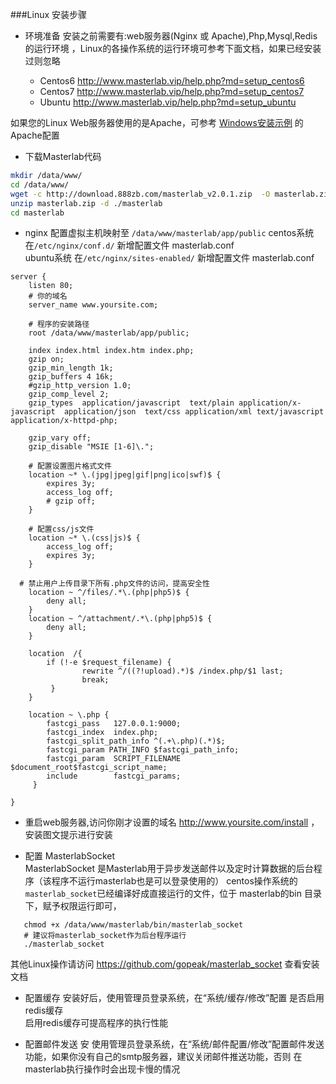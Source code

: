

###Linux 安装步骤

* 环境准备
  安装之前需要有:web服务器(Nginx 或 Apache),Php,Mysql,Redis的运行环境 ，Linux的各操作系统的运行环境可参考下面文档，如果已经安装过则忽略  
 
   - Centos6 http://www.masterlab.vip/help.php?md=setup_centos6
   - Centos7 http://www.masterlab.vip/help.php?md=setup_centos7
   - Ubuntu http://www.masterlab.vip/help.php?md=setup_ubuntu
   
 如果您的Linux Web服务器使用的是Apache，可参考 [Windows安装示例](./help.php?md=install-windows "Windows安装示例") 的Apache配置   

* 下载Masterlab代码
```bash
mkdir /data/www/
cd /data/www/
wget -c http://download.888zb.com/masterlab_v2.0.1.zip  -O masterlab.zip
unzip masterlab.zip -d ./masterlab
cd masterlab
```
 
* nginx 配置虚拟主机映射至 `/data/www/masterlab/app/public`
centos系统 在`/etc/nginx/conf.d/` 新增配置文件 masterlab.conf  
ubuntu系统 在`/etc/nginx/sites-enabled/` 新增配置文件 masterlab.conf  

```nginx
server {
    listen 80;
    # 你的域名
    server_name www.yoursite.com;

    # 程序的安装路径
    root /data/www/masterlab/app/public;

    index index.html index.htm index.php; 
	gzip on;
	gzip_min_length 1k;
	gzip_buffers 4 16k;
	#gzip_http_version 1.0;
	gzip_comp_level 2;
	gzip_types  application/javascript  text/plain application/x-javascript  application/json  text/css application/xml text/javascript application/x-httpd-php;

	gzip_vary off;
	gzip_disable "MSIE [1-6]\.";

    # 配置设置图片格式文件
    location ~* \.(jpg|jpeg|gif|png|ico|swf)$ {
        expires 3y; 
        access_log off; 
        # gzip off;
    }

    # 配置css/js文件
    location ~* \.(css|js)$ {
        access_log off;
        expires 3y;
    }

  # 禁止用户上传目录下所有.php文件的访问，提高安全性
    location ~ ^/files/.*\.(php|php5)$ {
        deny all;
    } 
    location ~ ^/attachment/.*\.(php|php5)$ {
        deny all;
    }
 
    location  /{
        if (!-e $request_filename) {
                rewrite ^/((?!upload).*)$ /index.php/$1 last;
                break;
         }
    }
 
    location ~ \.php {
        fastcgi_pass   127.0.0.1:9000;
        fastcgi_index  index.php;
        fastcgi_split_path_info ^(.+\.php)(.*)$;
        fastcgi_param PATH_INFO $fastcgi_path_info;
        fastcgi_param  SCRIPT_FILENAME  $document_root$fastcgi_script_name;
        include        fastcgi_params;
     }

}

```

 * 重启web服务器,访问你刚才设置的域名  http://www.yoursite.com/install ，安装图文提示进行安装
 


 * 配置 MasterlabSocket  
    MasterlabSocket 是Masterlab用于异步发送邮件以及定时计算数据的后台程序（该程序不运行masterlab也是可以登录使用的）
    centos操作系统的 `masterlab_socket`已经编译好成直接运行的文件，位于 masterlab的bin 目录下，赋予权限运行即可，
 ```text
    chmod +x /data/www/masterlab/bin/masterlab_socket
    # 建议将masterlab_socket作为后台程序运行
    ./masterlab_socket 
```
   其他Linux操作请访问 https://github.com/gopeak/masterlab_socket 查看安装文档  

 * 配置缓存
  安装好后，使用管理员登录系统，在“系统/缓存/修改”配置 是否启用redis缓存  
  启用redis缓存可提高程序的执行性能  
 
 * 配置邮件发送
  安 使用管理员登录系统，在“系统/邮件配置/修改”配置邮件发送功能，如果你没有自己的smtp服务器，建议关闭邮件推送功能，否则
  在masterlab执行操作时会出现卡慢的情况   
  
  
 

 


